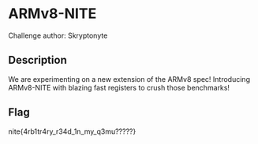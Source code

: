 # ARMv8-NITE

Challenge author: Skryptonyte

## Description

We are experimenting on a new extension of the ARMv8 spec! Introducing ARMv8-NITE with blazing fast registers to crush those benchmarks!

## Flag

nite{4rb1tr4ry_r34d_1n_my_q3mu?????}
